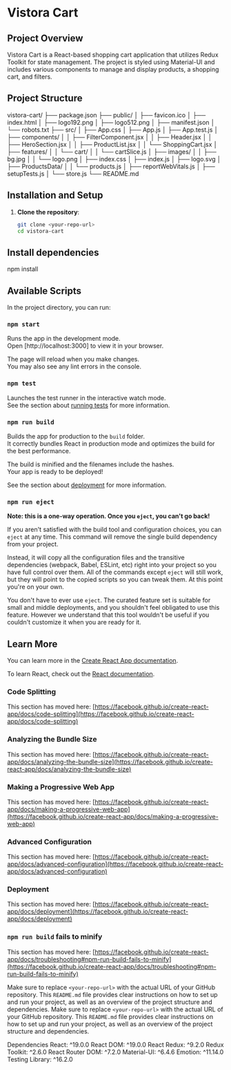 # Vistora Cart

## Project Overview
Vistora Cart is a React-based shopping cart application that utilizes Redux Toolkit for state management. The project is styled using Material-UI and includes various components to manage and display products, a shopping cart, and filters.

## Project Structure
vistora-cart/ ├── package.json ├── public/ │ ├── favicon.ico │ ├── index.html │ ├── logo192.png │ ├── logo512.png │ ├── manifest.json │ └── robots.txt ├── src/ │ ├── App.css │ ├── App.js │ ├── App.test.js │ ├── components/ │ │ ├── FilterComponent.jsx │ │ ├── Header.jsx │ │ ├── HeroSection.jsx │ │ ├── ProductList.jsx │ │ └── ShoppingCart.jsx │ ├── features/ │ │ └── cart/ │ │ └── cartSlice.js │ ├── images/ │ │ ├── bg.jpg │ │ └── logo.png │ ├── index.css │ ├── index.js │ ├── logo.svg │ ├── ProductsData/ │ │ └── products.js │ ├── reportWebVitals.js │ ├── setupTests.js │ └── store.js └── README.md

## Installation and Setup

1. **Clone the repository**:
   ```sh
   git clone <your-repo-url>
   cd vistora-cart

## Install dependencies

npm install

## Available Scripts

In the project directory, you can run:

### `npm start`

Runs the app in the development mode.\
Open [http://localhost:3000] to view it in your browser.

The page will reload when you make changes.\
You may also see any lint errors in the console.

### `npm test`

Launches the test runner in the interactive watch mode.\
See the section about [running tests](https://facebook.github.io/create-react-app/docs/running-tests) for more information.

### `npm run build`

Builds the app for production to the `build` folder.\
It correctly bundles React in production mode and optimizes the build for the best performance.

The build is minified and the filenames include the hashes.\
Your app is ready to be deployed!

See the section about [deployment](https://facebook.github.io/create-react-app/docs/deployment) for more information.

### `npm run eject`

**Note: this is a one-way operation. Once you `eject`, you can't go back!**

If you aren't satisfied with the build tool and configuration choices, you can `eject` at any time. This command will remove the single build dependency from your project.

Instead, it will copy all the configuration files and the transitive dependencies (webpack, Babel, ESLint, etc) right into your project so you have full control over them. All of the commands except `eject` will still work, but they will point to the copied scripts so you can tweak them. At this point you're on your own.

You don't have to ever use `eject`. The curated feature set is suitable for small and middle deployments, and you shouldn't feel obligated to use this feature. However we understand that this tool wouldn't be useful if you couldn't customize it when you are ready for it.

## Learn More

You can learn more in the [Create React App documentation](https://facebook.github.io/create-react-app/docs/getting-started).

To learn React, check out the [React documentation](https://reactjs.org/).

### Code Splitting

This section has moved here: [https://facebook.github.io/create-react-app/docs/code-splitting](https://facebook.github.io/create-react-app/docs/code-splitting)

### Analyzing the Bundle Size

This section has moved here: [https://facebook.github.io/create-react-app/docs/analyzing-the-bundle-size](https://facebook.github.io/create-react-app/docs/analyzing-the-bundle-size)

### Making a Progressive Web App

This section has moved here: [https://facebook.github.io/create-react-app/docs/making-a-progressive-web-app](https://facebook.github.io/create-react-app/docs/making-a-progressive-web-app)

### Advanced Configuration

This section has moved here: [https://facebook.github.io/create-react-app/docs/advanced-configuration](https://facebook.github.io/create-react-app/docs/advanced-configuration)

### Deployment

This section has moved here: [https://facebook.github.io/create-react-app/docs/deployment](https://facebook.github.io/create-react-app/docs/deployment)

### `npm run build` fails to minify

This section has moved here: [https://facebook.github.io/create-react-app/docs/troubleshooting#npm-run-build-fails-to-minify](https://facebook.github.io/create-react-app/docs/troubleshooting#npm-run-build-fails-to-minify)


Make sure to replace `<your-repo-url>` with the actual URL of your GitHub repository. This `README.md` file provides clear instructions on how to set up and run your project, as well as an overview of the project structure and dependencies.
Make sure to replace `<your-repo-url>` with the actual URL of your GitHub repository. This `README.md` file provides clear instructions on how to set up and run your project, as well as an overview of the project structure and dependencies.

Dependencies
React: ^19.0.0
React DOM: ^19.0.0
React Redux: ^9.2.0
Redux Toolkit: ^2.6.0
React Router DOM: ^7.2.0
Material-UI: ^6.4.6
Emotion: ^11.14.0
Testing Library: ^16.2.0
